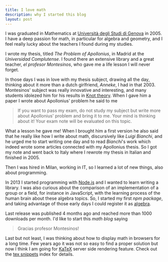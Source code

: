 ```yaml
---
title: I love math
description: why I started this blog
layout: post
---
```


I was graduated in Mathematics at [Università degli Studi di Genova][1] in 2005. I have a deep passion for math, in particular for algebra and geometry, and I feel really lucky about the teachers I found during my studies.

I wrote my thesis, titled *The Problem of Apollonius*, in Madrid at the *Universidad Complutense*. I found there an extensive library and a great teacher, *el profesor Montesinos*, who gave me a life lesson I will never forget.

In those days I was in love with my thesis subject, drawing all the day, thinking about it more than a dutch girlfriend, *Anneke*, I had in that 2003.
Montesinos' subject was really innovative and interesting, and many students idolezed him for his results in [Knot theory][2].
When I gave him a paper I wrote about Apollonius' problem he said to me

> If you want to pass my exam, do not study my subject but write more about Apollonius' problem and bring it to me. Your mind is thinking about it! Your exam note will be evaluated on this topic.

What a lesson he gave me! When I brought him a first version he also said that he really like how I write about math, discursively like *Luigi Bianchi*, and he urged me to start writing one day and to read *Bianchi*'s work which indeed wrote some articles connected with my Apollonius thesis.
So I got my note and went back to Italy where I rewrote my thesis in Italian and finished in 2005.

Then I was hired in Milan, working in IT, so I learned a lot of new things, also about programming.

In 2013 I started programming with [Node.js][3] and I wanted to learn writing a library. I was also curious about the comparison of an implementation of a group or a field, for instance in JavaScript, with the learning process of the human brain about these algebra topics.
So, I started my first *npm package*, and taking advantage of those early days I could register it as [algebra][4].

Last release was published 4 months ago and reached more than 1000 downloads per month. I'd like to start this *math blog* saying

> Gracias profesor Montesinos!

Last but not least, I was thinking about how to display math in browsers for a long time. Few years ago it was not so easy to find a proper solution but now I think I am going for [KaTeX][5] server side rendering feature.
Check out the [tex snippets](/algebra/tex-snippets) index for details.

  [1]: http://www.dima.unige.it/ "Università degli Studi di Genova"
  [2]: https://en.wikipedia.org/wiki/Knot_theory "Knot theory"
  [3]: http://nodejs.org/ "Node.js"
  [4]: https://www.npmjs.com/package/algebra "algebra on npm"
  [5]: http://khan.github.io/KaTeX/ "KaTeX"

